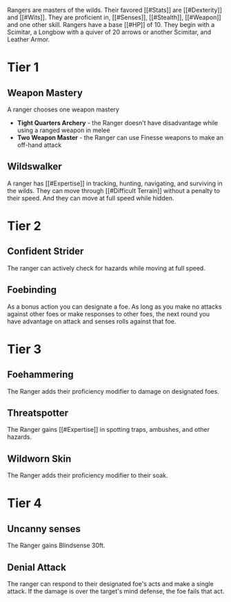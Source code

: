 Rangers are masters of the wilds. Their favored [[#Stats]] are [[#Dexterity]] and [[#Wits]]. They are proficient in, [[#Senses]], [[#Stealth]], [[#Weapon]] and one other skill. Rangers have a base [[#HP]] of 10. They begin with a Scimitar, a Longbow with a quiver of 20 arrows or another Scimitar, and Leather Armor.

# Tier 1

## Weapon Mastery
A ranger chooses one weapon mastery
 - **Tight Quarters Archery** - the Ranger doesn’t have disadvantage while using a ranged weapon in melee
- **Two Weapon Master** - the Ranger can use Finesse weapons to make an off-hand attack

## Wildswalker
A ranger has [[#Expertise]] in tracking, hunting, navigating, and surviving in the wilds. They can move through [[#Difficult Terrain]] without a penalty to their speed. And they can move at full speed while hidden.

# Tier 2

## Confident Strider
The ranger can actively check for hazards while moving at full speed.

## Foebinding
As a bonus action you can designate a foe. As long as you make no attacks against other foes or make responses to other foes, the next round you have advantage on attack and senses rolls against that foe.

# Tier 3

## Foehammering
The Ranger adds their proficiency modifier to damage on designated foes.

## Threatspotter
The Ranger gains [[#Expertise]] in spotting traps, ambushes, and other hazards.

## Wildworn Skin
The Ranger adds their proficiency modifier to their soak.

# Tier 4

## Uncanny senses
The Ranger gains Blindsense 30ft.

## Denial Attack
The ranger can respond to their designated foe's acts and make a single attack. If the damage is over the target's mind defense, the foe fails that act.


